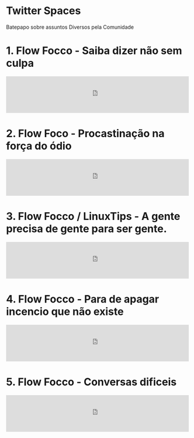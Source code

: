 # Twitter Spaces

Batepapo sobre assuntos Diversos pela Comunidade

# 1. Flow Focco - Saiba dizer não sem culpa
<iframe
   frameborder="0"
   width="500"
   height="100"
   src="https://drive.google.com/file/d/1uzhB1yUBcv3hhDDqrSWb4eckjFfPDLZt/preview">
</iframe>

# 2. Flow Foco - Procastinação na força do ódio
<iframe
   frameborder="0"
   width="500"
   height="100"
   src="https://drive.google.com/file/d/1aXd-jbwnyMtcW3Q18tgZCJDBsdtPy1C5/preview">
</iframe>

# 3. Flow Focco / LinuxTips - A gente precisa de gente para ser gente.
<iframe
   frameborder="0"
   width="500"
   height="100"
   src="https://drive.google.com/file/d/15AuKW7tuOTbK1wwChc5TXAmqGZreHC4m/preview">
</iframe>

# 4. Flow Focco - Para de apagar incencio que não existe
<iframe
   frameborder="0"
   width="500"
   height="100"
   src="https://drive.google.com/file/d/1B_PBB7pXW7LUfCS-OIRTsbQVUQV1AW1w/preview">
</iframe>

# 5. Flow Focco - Conversas dificeis
<iframe
   frameborder="0"
   width="500"
   height="100"
   src="https://drive.google.com/file/d/1BW5DhOZlzn-5hrFC7bTw32ynevAibumz/preview">
</iframe>